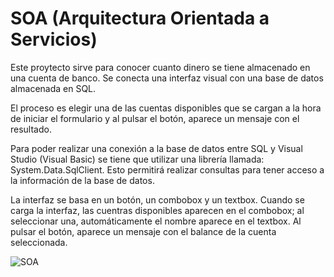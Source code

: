 # SOA (Arquitectura Orientada a Servicios)

Este proytecto sirve para conocer cuanto dinero se tiene almacenado en una cuenta de banco. Se conecta una interfaz visual
con una base de datos almacenada en SQL.

El proceso es elegir una de las cuentas disponibles que se cargan a la hora de iniciar el formulario y al pulsar el botón,
aparece un mensaje con el resultado.

Para poder realizar una conexión a la base de datos entre SQL y Visual Studio (Visual Basic) se tiene que utilizar una librería
llamada: System.Data.SqlClient. Esto permitirá realizar consultas para tener acceso a la información de la base de datos.

La interfaz se basa en un botón, un combobox y un textbox. Cuando se carga la interfaz, las cuentras disponibles aparecen en el
combobox; al seleccionar una, automáticamente el nombre aparece en el textbox. Al pulsar el botón, aparece un mensaje con el
balance de la cuenta seleccionada.

![SOA](https://user-images.githubusercontent.com/61480451/76364970-cdee3b00-62eb-11ea-9973-89fcaf987500.PNG)


